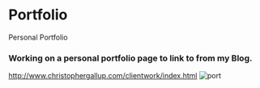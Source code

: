 # Portfolio
Personal Portfolio 

### Working on a personal portfolio page to link to from my Blog. 
http://www.christophergallup.com/clientwork/index.html
![port](https://cloud.githubusercontent.com/assets/19313175/21571204/824c30e4-ce92-11e6-9145-a61791cfd031.png)

